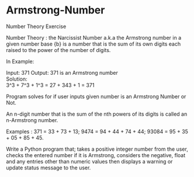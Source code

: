 # Armstrong-Number
Number Theory Exercise

Number Theory : the Narcissist Number a.k.a the Armstrong number
in a given number base {b} is a number that is the sum of its own digits each raised to the power of the number of digits.

In Example:

Input:  371
Output: 371 is an Armstrong number  
Solution:  
 3^3 + 7^3 + 1^3 = 27 + 343 + 1 = 371

Program solves for if user inputs given number is an Armstrong Number or Not.

An n-digit number that is the sum of the nth powers of its digits is called an n-Armstrong number. 

Examples : 
371 = 33 + 73 + 13; 
9474 = 94 + 44 + 74 + 44;
93084 = 95 + 35 + 05 + 85 + 45.

Write a Python program that; takes a positive integer number from the user, 
checks the entered number if it is Armstrong,
considers the negative, float and any entries other than numeric 
values then displays a warning or update status message to the user.
